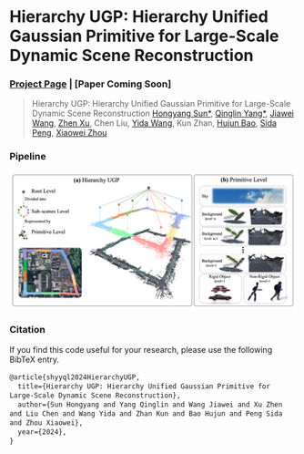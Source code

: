 # Hierarchy UGP: Hierarchy Unified Gaussian Primitive for Large-Scale Dynamic Scene Reconstruction

### [Project Page](https://zju3dv.github.io/Hierarchy_UGP/) | [Paper Coming Soon]
> Hierarchy UGP: Hierarchy Unified Gaussian Primitive for Large-Scale Dynamic Scene Reconstruction 
> [Hongyang Sun*](https://github.com/SunHongyang10), [Qinglin Yang*](https://github.com/seasideGargantua), [Jiawei Wang](https://github.com/PLUS-WAVE), [Zhen Xu](https://zhenx.me), Chen Liu, [Yida Wang](https://wangyida.github.io/), Kun Zhan, [Hujun Bao](http://www.cad.zju.edu.cn/home/bao/), [Sida Peng](https://pengsida.net/), [Xiaowei Zhou](https://www.xzhou.me/)


### Pipeline
![pipeline](images/method_white_bkgd.png)


### Citation

If you find this code useful for your research, please use the following BibTeX entry.

```
@article{shyyql2024HierarchyUGP,
  title={Hierarchy UGP: Hierarchy Unified Gaussian Primitive for Large-Scale Dynamic Scene Reconstruction},
  author={Sun Hongyang and Yang Qinglin and Wang Jiawei and Xu Zhen and Liu Chen and Wang Yida and Zhan Kun and Bao Hujun and Peng Sida and Zhou Xiaowei},
  year={2024},
}

```
